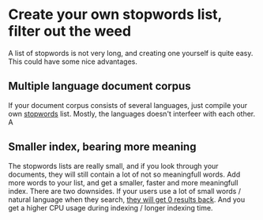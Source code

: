 # Create your own stopwords list, filter out the weed
A list of stopwords is not very long, and creating one yourself is quite easy. This could have some nice advantages.

## Multiple language document corpus
If your document corpus consists of several languages, just compile your own [stopwords](/doc/reference/stopwords.md) list. Mostly, the languages doesn't interfeer with each other. A

## Smaller index, bearing more meaning
The stopwords lists are really small, and if you look through your documents, they will still contain a lot of not so meaningfull words. Add more words to your list, and get a smaller, faster and more meaningfull index. There are two downsides. If your users use a lot of small words / natural language when they search, [they will get 0 results back](/doc/topics/pitfalls.md#data-indexed-but-no-search-results). And you get a higher CPU usage during indexing / longer indexing time.